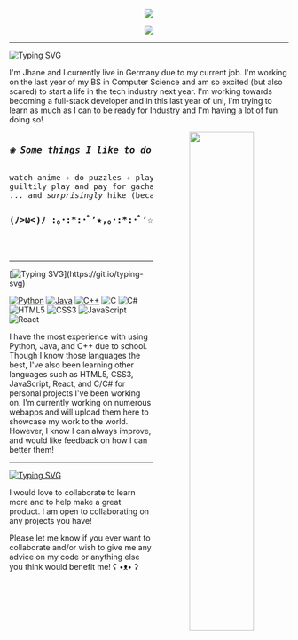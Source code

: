 <!---
hi image section
-->
<div id="header" align="center">

   [<img src="https://media.giphy.com/media/qU7ZMXcN4rN4g8rEc1/giphy.gif"/>](https://www.youtube.com/watch?v=dQw4w9WgXcQ)
   
   ![](https://komarev.com/ghpvc/?username=your-github-username&color=F8C8DC&style=for-the-badge&label=VISITORS+💗)
  
</div>

---
<!---
intro section
-->
[![Typing SVG](https://readme-typing-svg.demolab.com?font=Roboto+Mono&weight=900&size=28&pause=1000&color=F8C8DC&random=false&width=435&lines=About+me+(%EF%BE%89%E2%97%95%E3%83%AE%E2%97%95)%EF%BE%89*%3A%EF%BD%A5%EF%BE%9F%E2%9C%A7)](https://git.io/typing-svg)

I'm Jhane and I currently live in Germany due to my current job. I'm working on the last year of my BS in Computer Science and am so excited (but also scared) to start a life in the tech industry next year. I'm working towards becoming a full-stack developer and in this last year of uni, I'm trying to learn as much as I can to be ready for Industry and I'm having a lot of fun doing so!

<div align="center">
<img src="https://usagif.com/wp-content/uploads/2022/hqgif/anya-forger-spy-family-acegif-89.gif" width="48%" align="right"/>
 <pre>
<h3><i>❀ Some things I like to do are ❀</i></h3>
watch anime ✧ do puzzles ✧ play board games
guiltily play and pay for gacha games
... and <em>surprisingly</em> hike (because of my cute doggos)
<h3>(ﾉ>ω<)ﾉ :｡･:*:･ﾟ’★,｡･:*:･ﾟ’☆</h3>
 </pre>
</div>
 
___
<!---
coding experience section
-->
[![Typing SVG](https://readme-typing-svg.demolab.com?font=Roboto+Mono&weight=900&size=28&pause=1000&color=F8C8DC&random=false&width=435&lines=Coding+Endeavors%E3%83%BE(%E3%83%BB%CF%89%E3%83%BB*))](https://git.io/typing-svg)

[![Python](https://img.shields.io/badge/python-3670A0?style=for-the-badge&logo=python&logoColor=ffdd54)](https://github.com/allenjhane?tab=repositories&q=&type=&language=python&sort=)
[![Java](https://img.shields.io/badge/java-%23ED8B00.svg?style=for-the-badge&logo=openjdk&logoColor=white)](https://github.com/allenjhane?tab=repositories&q=&type=&language=java&sort=) 
[![C++](https://img.shields.io/badge/c++-%2300599C.svg?style=for-the-badge&logo=c%2B%2B&logoColor=white)](https://github.com/allenjhane?tab=repositories&q=&type=&language=c%2B%2B&sort=) 
![C](https://img.shields.io/badge/c-%2300599C.svg?style=for-the-badge&logo=c&logoColor=white) 
![C#](https://img.shields.io/badge/c%23-%23239120.svg?style=for-the-badge&logo=csharp&logoColor=white)
![HTML5](https://img.shields.io/badge/html5-%23E34F26.svg?style=for-the-badge&logo=html5&logoColor=white)
![CSS3](https://img.shields.io/badge/css3-%231572B6.svg?style=for-the-badge&logo=css3&logoColor=white) 
![JavaScript](https://img.shields.io/badge/javascript-%23323330.svg?style=for-the-badge&logo=javascript&logoColor=%23F7DF1E) 
![React](https://img.shields.io/badge/react-%2320232a.svg?style=for-the-badge&logo=react&logoColor=%2361DAFB)

I have the most experience with using Python, Java, and C++ due to school. Though I know those languages the best, I've also been learning other languages such as HTML5, CSS3, JavaScript, React, and C/C# for personal projects I've been working on. I'm currently working on numerous webapps and will upload them here to showcase my work to the world. However, I know I can always improve, and would like feedback on how I can better them!
___
<!---
additional info section
-->
[![Typing SVG](https://readme-typing-svg.demolab.com?font=Roboto+Mono&weight=900&size=28&pause=1000&color=F8C8DC&random=false&width=435&lines=Also+(%C2%B4%EF%BD%A1%E2%80%A2+%E1%B5%95+%E2%80%A2%EF%BD%A1%60)+%E2%99%A1)](https://git.io/typing-svg)

I would love to collaborate to learn more and to help make a great product. I am open to collaborating on any projects you have!

Please let me know if you ever want to collaborate and/or wish to give me any advice on my code or anything else you think would benefit me! ʕ •ᴥ• ʔ

